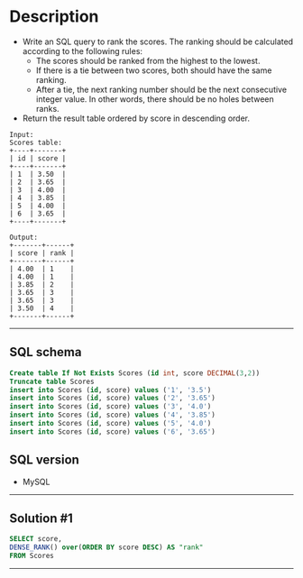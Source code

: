 # Description
- Write an SQL query to rank the scores. The ranking should be calculated according to the following rules:
  - The scores should be ranked from the highest to the lowest.
  - If there is a tie between two scores, both should have the same ranking.
  - After a tie, the next ranking number should be the next consecutive integer value. In other words, there should be no holes between ranks.
- Return the result table ordered by score in descending order.

```
Input: 
Scores table:
+----+-------+
| id | score |
+----+-------+
| 1  | 3.50  |
| 2  | 3.65  |
| 3  | 4.00  |
| 4  | 3.85  |
| 5  | 4.00  |
| 6  | 3.65  |
+----+-------+

Output: 
+-------+------+
| score | rank |
+-------+------+
| 4.00  | 1    |
| 4.00  | 1    |
| 3.85  | 2    |
| 3.65  | 3    |
| 3.65  | 3    |
| 3.50  | 4    |
+-------+------+
```
***

## SQL schema
```sql
Create table If Not Exists Scores (id int, score DECIMAL(3,2))
Truncate table Scores
insert into Scores (id, score) values ('1', '3.5')
insert into Scores (id, score) values ('2', '3.65')
insert into Scores (id, score) values ('3', '4.0')
insert into Scores (id, score) values ('4', '3.85')
insert into Scores (id, score) values ('5', '4.0')
insert into Scores (id, score) values ('6', '3.65')
```

## SQL version
- MySQL
***

## Solution #1
```sql
SELECT score, 
DENSE_RANK() over(ORDER BY score DESC) AS "rank"
FROM Scores
```
***
